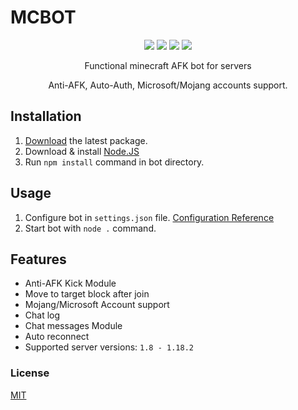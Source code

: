 # MCBOT
<p align="center"> 
    <img src="https://img.shields.io/github/issues/urfate/afk-bot">
    <img src="https://img.shields.io/github/forks/urfate/afk-bot">
    <img src="https://img.shields.io/github/stars/urfate/afk-bot">
    <img src="https://img.shields.io/github/license/urfate/afk-bot">
</p>

<p align="center">
    Functional minecraft AFK bot for servers
</p>

<p align="center">
    Anti-AFK, Auto-Auth, Microsoft/Mojang accounts support.
</p>

## Installation

 1. [Download](https://github.com/urFate/Afk-Bot/tags) the latest package.
 2. Download & install [Node.JS](https://nodejs.org/en/download/)
 3. Run `npm install` command in bot directory.
 
 ## Usage
 
 1. Configure bot in `settings.json` file. [Configuration Reference](https://github.com/urFate/Afk-Bot/wiki/Configuring-bot-(settings.json))
 2. Start bot with `node .` command.

## Features

 - Anti-AFK Kick Module
 - Move to target block after join
 - Mojang/Microsoft Account support
 - Chat log
 - Chat messages Module
 - Auto reconnect
 - Supported server versions: `1.8 - 1.18.2`
 
 ### License
 [MIT](https://github.com/urFate/Afk-Bot/blob/main/LICENSE)

